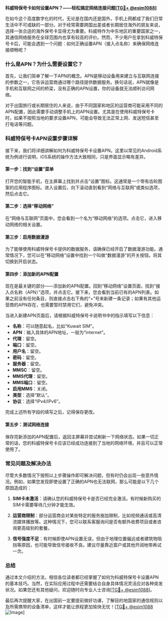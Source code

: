 **科威特保号卡如何设置APN？——轻松搞定网络连接问题[[TG💪+ @esim1088](https://t.me/s/esim1088)]**

在如今这个高度数字化的时代，无论是在国内还是国外，手机上网都成了我们日常生活中不可或缺的一部分。对于经常需要跨国出差或者长期居住海外的朋友来说，选择一张合适的海外保号卡显得尤为重要。科威特作为中东地区的重要国家之一，其通信网络服务在全球范围内也享有较高的评价。然而，不少用户在拿到科威特保号卡后，可能会遇到一个问题：如何正确设置APN（接入点名称）来确保网络连接顺畅呢？

### 什么是APN？为什么需要设置它？

首先，让我们简单了解一下APN的概念。APN是移动设备用来建立与互联网连接的参数之一，它告诉运营商通过哪个路径提供数据服务。换句话说，APN就像是手机和互联网之间的桥梁，没有正确的APN设置，你的设备就无法顺利访问网络。

对于出国旅行或长期居住的人来说，由于不同国家和地区的运营商可能采用不同的APN配置，因此需要手动调整手机上的APN设置。尤其是在使用科威特保号卡时，如果不按照当地的要求设置APN，可能会导致无法正常上网、发送短信甚至打电话等问题。

### 科威特保号卡APN设置步骤详解

接下来，我们将详细讲解如何为科威特保号卡设置APN。这里以常见的Android系统为例进行说明，iOS系统的操作方法大致相同，只是界面显示略有差异。

#### 第一步：找到“设置”菜单

打开您的智能手机，在主屏幕上找到并点击“设置”图标。这通常是一个带有齿轮图案的应用程序图标。进入设置后，向下滚动直到看到“网络与互联网”或类似选项，然后点击它。

#### 第二步：选择“移动网络”

在“网络与互联网”页面中，您会看到一个名为“移动网络”的选项。点击它，进入移动网络的相关设置。

#### 第三步：启用数据漫游

为了能够使用科威特保号卡提供的数据服务，请确保已经开启了数据漫游功能。通常情况下，您可以在“移动网络”设置中找到一个叫做“数据漫游”的开关按钮。将其切换到开启状态。

#### 第四步：添加新的APN配置

现在是最关键的部分——添加新的APN配置。回到“移动网络”设置页面，找到“接入点名称（APN）”选项，并点击它。接下来，您会看到当前已有的APN列表。如果之前没有任何条目，则直接点击右下角的“+”号来新建一条记录；如果有其他运营商的APN存在，也需要暂时禁用它们，避免冲突。

当进入新建APN页面后，请根据科威特保号卡说明书中的指示填写以下信息：
- **名称**：可以随意起名，比如“Kuwait SIM”。
- **APN**：输入具体的APN地址，一般为“internet”。
- **代理**：留空。
- **端口**：留空。
- **用户名**：留空。
- **密码**：留空。
- **服务器**：留空。
- **MMSC**：留空。
- **MMS代理**：留空。
- **MMS端口**：留空。
- **启用MMS**：关闭。
- **类型**：选择“默认”。
- **协议**：选择“IPv4/IPv6”。

完成上述所有字段的填写之后，记得保存更改。

#### 第五步：测试网络连接

保存完新添加的APN配置后，返回主屏幕并尝试刷新一下网络状态。如果一切正常的话，您的科威特保号卡应该已经成功连接到了当地的网络环境，并且可以正常使用了。

### 常见问题及解决办法

尽管大多数情况下按照以上步骤操作即可解决问题，但有时仍会出现一些意外情况。例如，如果您发现即使设置了正确的APN也无法联网，那么可能是以下几个原因造成的：

1. **SIM卡未激活**：请确认您的科威特保号卡是否已经完全激活。有时候新购买的SIM卡需要等待几分钟才能生效。
   
2. **运营商限制**：部分运营商会对某些特定的服务施加限制，比如视频通话或高清流媒体播放等。这种情况下，您可以联系客服询问是否有额外收费项目或者咨询更高级别的套餐。

3. **信号强度不足**：有时候即使APN设置无误，但由于地理位置偏远或者建筑物阻挡等原因，也可能导致信号接收不良。建议尽量靠近窗户或其他开阔地带再试一次。

### 总结

通过本文介绍的方法，相信各位读者都已经掌握了如何为科威特保号卡设置APN的基本技巧。当然，在实际应用过程中还需要结合自身具体情况灵活应对各种突发状况。如果您还有其他疑问，欢迎随时向专业人士咨询[[TG💪+ @esim1088](https://t.me/s/esim1088)]。

最后再次提醒大家，在出国前一定要提前做好功课，了解目的地国家的通信规则以及所需携带的设备清单，这样才能让旅程更加愉快无忧！[[TG💪+ @esim1088](https://t.me/s/esim1088) ![Image](https://i.postimg.cc/4NQfJmqS/Snipaste-2025-05-13-00-14-12.png)]